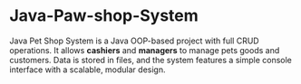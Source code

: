 # Java-Paw-shop-System
Java Pet Shop System is a Java OOP-based project with full CRUD operations. It allows **cashiers** and **managers** to manage pets goods and customers. Data is stored in files, and the system features a simple console interface with a scalable, modular design.
